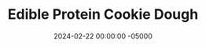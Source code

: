 ---
layout: post
title:  "Edible Protein Cookie Dough"
date:   2024-02-22 00:00:00 -05000
categories: 
- Recipes
- Protein Powder
permalink: /recipes/protein-cookie-dough
image: /assets/Food/Protein Powder/Cookie Dough/cookie-dough.jpg
ing: cookiedough-ing
facts: cookiedough-facts
Prep: 20
Rest: 
Cook: 
Source1: 
Source2: 
Description: This edible cookie dough is so simple, and a much healthier way to enjoy a classic treat. They use casein protein as the flour, but for a non protein version, you can use oat flour. I decided to make some homemade chocolate here, but feel free to swap that with some chocolate chips too.
Instructions: 
- Start by preparing your chocolate. In a microwave safe bowl, melt the coconut oil. Combine with the rest of the chocolate ingredients - cocoa powder, sweeteners (stevia/monkfruit and honey), and a small pinch of salt<br><br>

- Line a Tupperware with parchment paper. Use a silicone spatula to scrape all the melted chocolate into the pan. Freeze to harden<br><br>

- For the cookie dough, combine the ingredients in a medium bowl in the following order - applesauce, honey, vanilla, monk fruit or stevia, and salt.  If you have some, 1/4 tsp (1.25 g) butter extract would work great here as well.<br><br>

- For your flour, use oats for the standard version, or casein for the protein version. Casein absorbs a lot of liquid, so you will need some milk too. If you're using oats, use 120 g and no milk.  For casein, use 60g protein and 60 g almond milk<br><br>

- Chop up your chocolate, and fold into the cookie dough. Roll into balls, transfer to an airtight bag or container, and enjoy
---